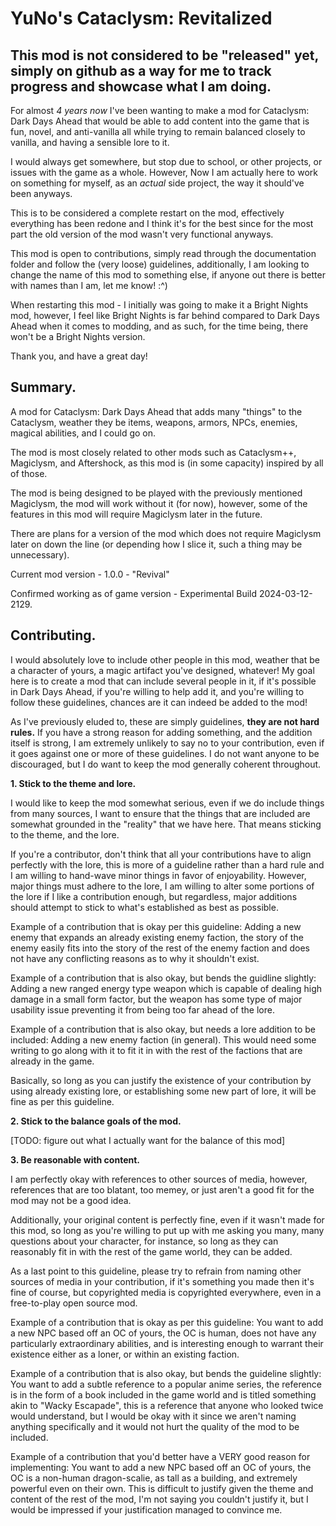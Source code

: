 # YuNo's Cataclysm: Revitalized
## This mod is not considered to be "released" yet, simply on github as a way for me to track progress and showcase what I am doing.

For almost *4 years now* I've been wanting to make a mod for Cataclysm: Dark Days Ahead that would be able to add content into the game that is fun, novel, and anti-vanilla all while trying to remain balanced closely to vanilla, and having a sensible lore to it.

I would always get somewhere, but stop due to school, or other projects, or issues with the game as a whole. However, Now I am actually here to work on something for myself, as an *actual* side project, the way it should've been anyways.

This is to be considered a complete restart on the mod, effectively everything has been redone and I think it's for the best since for the most part the old version of the mod wasn't very functional anyways.

This mod is open to contributions, simply read through the documentation folder and follow the (very loose) guidelines, additionally, I am looking to change the name of this mod to something else, if anyone out there is better with names than I am, let me know! :^)


When restarting this mod - I initially was going to make it a Bright Nights mod, however, I feel like Bright Nights is far behind compared to Dark Days Ahead when it comes to modding, and as such, for the time being, there won't be a Bright Nights version.


Thank you, and have a great day!

## Summary.

A mod for Cataclysm: Dark Days Ahead that adds many "things" to the Cataclysm, weather they be items, weapons, armors, NPCs, enemies, magical abilities, and I could go on.

The mod is most closely related to other mods such as Cataclysm++, Magiclysm, and Aftershock, as this mod is (in some capacity) inspired by all of those.

The mod is being designed to be played with the previously mentioned Magiclysm, the mod will work without it (for now), however, some of the features in this mod will require Magiclysm later in the future.

There are plans for a version of the mod which does not require Magiclysm later on down the line (or depending how I slice it, such a thing may be unnecessary).


Current mod version - 1.0.0 - "Revival"

Confirmed working as of game version - Experimental Build 2024-03-12-2129.

## Contributing.

I would absolutely love to include other people in this mod, weather that be a character of yours, a magic artifact you've designed, whatever! My goal here is to create a mod that can include several people in it, if it's possible in Dark Days Ahead, if you're willing to help add it, and you're willing to follow these guidelines, chances are it can indeed be added to the mod!

As I've previously eluded to, these are simply guidelines, **they are not hard rules.** If you have a strong reason for adding something, and the addition itself is strong, I am extremely unlikely to say no to your contribution, even if it goes against one or more of these guidelines. I do not want anyone to be discouraged, but I do want to keep the mod generally coherent throughout.

**1. Stick to the theme and lore.**

I would like to keep the mod somewhat serious, even if we do include things from many sources, I want to ensure that the things that are included are somewhat grounded in the "reality" that we have here. That means sticking to the theme, and the lore.

If you're a contributor, don't think that all your contributions have to align perfectly with the lore, this is more of a guideline rather than a hard rule and I am willing to hand-wave minor things in favor of enjoyability. However, major things must adhere to the lore, I am willing to alter some portions of the lore if I like a contribution enough, but regardless, major additions should attempt to stick to what's established as best as possible.

Example of a contribution that is okay per this guideline:
Adding a new enemy that expands an already existing enemy faction, the story of the enemy easily fits into the story of the rest of the enemy faction and does not have any conflicting reasons as to why it shouldn't exist.

Example of a contribution that is also okay, but bends the guidline slightly:
Adding a new ranged energy type weapon which is capable of dealing high damage in a small form factor, but the weapon has some type of major usability issue preventing it from being too far ahead of the lore.

Example of a contribution that is also okay, but needs a lore addition to be included:
Adding a new enemy faction (in general). This would need some writing to go along with it to fit it in with the rest of the factions that are already in the game.

Basically, so long as you can justify the existence of your contribution by using already existing lore, or establishing some new part of lore, it will be fine as per this guideline.

**2. Stick to the balance goals of the mod.**

[TODO: figure out what I actually want for the balance of this mod]

**3. Be reasonable with content.**

I am perfectly okay with references to other sources of media, however, references that are too blatant, too memey, or just aren't a good fit for the mod may not be a good idea.

Additionally, your original content is perfectly fine, even if it wasn't made for this mod, so long as you're willing to put up with me asking you many, many questions about your character, for instance, so long as they can reasonably fit in with the rest of the game world, they can be added. 

As a last point to this guideline, please try to refrain from naming other sources of media in your contribution, if it's something you made then it's fine of course, but copyrighted media is copyrighted everywhere, even in a free-to-play open source mod.

Example of a contribution that is okay as per this guideline:
You want to add a new NPC based off an OC of yours, the OC is human, does not have any particularly extraordinary abilities, and is interesting enough to warrant their existence either as a loner, or within an existing faction.

Example of a contribution that is also okay, but bends the guideline slightly:
You want to add a subtle reference to a popular anime series, the reference is in the form of a book included in the game world and is titled something akin to "Wacky Escapade", this is a reference that anyone who looked twice would understand, but I would be okay with it since we aren't naming anything specifically and it would not hurt the quality of the mod to be included.

Example of a contribution that you'd better have a VERY good reason for implementing:
You want to add a new NPC based off an OC of yours, the OC is a non-human dragon-scalie, as tall as a building, and extremely powerful even on their own. This is difficult to justify given the theme and content of the rest of the mod, I'm not saying you couldn't justify it, but I would be impressed if your justification managed to convince me.
